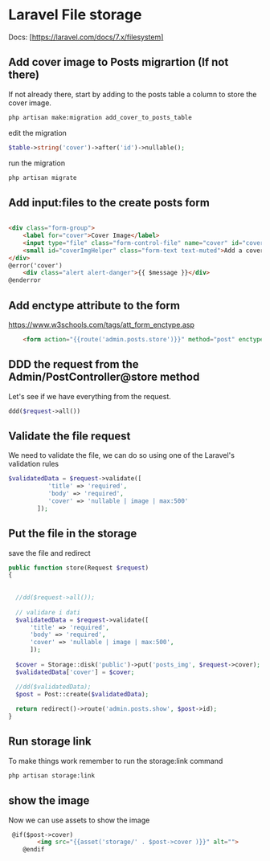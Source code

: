# Laravel File storage
Docs: [https://laravel.com/docs/7.x/filesystem]

## Add cover image to Posts migrartion (If not there)

If not already there, start by adding to the posts table a column to store the cover image.

```bash
php artisan make:migration add_cover_to_posts_table
```

edit the migration

```php
$table->string('cover')->after('id')->nullable();
```

run the migration

```bash
php artisan migrate
```

## Add input:files to the create posts form

```html

<div class="form-group">
    <label for="cover">Cover Image</label>
    <input type="file" class="form-control-file" name="cover" id="cover" placeholder="Add a cover image" aria-describedby="coverImgHelper">
    <small id="coverImgHelper" class="form-text text-muted">Add a cover image</small>
</div>
@error('cover')
    <div class="alert alert-danger">{{ $message }}</div>
@enderror
```

## Add enctype attribute to the form

https://www.w3schools.com/tags/att_form_enctype.asp

```html
    <form action="{{route('admin.posts.store')}}" method="post" enctype="multipart/form-data">
```

## DDD the request from the Admin/PostController@store method

Let's see if we have everything from the request.

```php
ddd($request->all())
```

## Validate the file request

We need to validate the file, we can do so using one of the Laravel's validation rules

```php
$validatedData = $request->validate([
           'title' => 'required',
           'body' => 'required',
           'cover' => 'nullable | image | max:500'
        ]);
```

## Put the file in the storage

save the file and redirect

```php
public function store(Request $request)
{
        
  
  //dd($request->all());
  
  // validare i dati
  $validatedData = $request->validate([
      'title' => 'required',
      'body' => 'required',   
      'cover' => 'nullable | image | max:500',
      ]);
      
  $cover = Storage::disk('public')->put('posts_img', $request->cover);
  $validatedData['cover'] = $cover;

  //dd($validatedData);
  $post = Post::create($validatedData);
  
  return redirect()->route('admin.posts.show', $post->id);
}
```

## Run storage link

To make things work remember to run the storage:link command

```bash
php artisan storage:link
```

## show the image

Now we can use assets to show the image

```html
 @if($post->cover)
        <img src="{{asset('storage/' . $post->cover )}}" alt="">
    @endif
```
